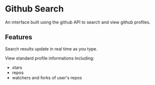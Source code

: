 # Github Search

An interface built using the github API to search and view github profiles.




## Features
Search results update in real time as you type.

View standard profile informations including:
* stars
* repos
* watchers and forks of user's repos


